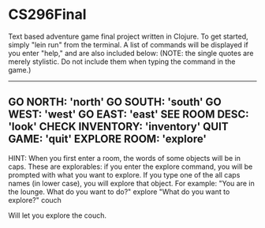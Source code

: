 # CS296Final
Text based adventure game final project written in Clojure.
To get started, simply "lein run" from the terminal. A list of commands will be displayed if you enter "help," and are also included below:
(NOTE: the single quotes are merely stylistic. Do not include them when typing the command in the game.)

---------------------------
GO NORTH: 'north'
GO SOUTH: 'south'
GO WEST: 'west'
GO EAST: 'east'
SEE ROOM DESC: 'look'
CHECK INVENTORY: 'inventory'
QUIT GAME: 'quit'
EXPLORE ROOM: 'explore'
----------------------------
HINT: When you first enter a room, the words of some objects will be in caps. These are explorables: if you enter the explore command, you will be prompted with what you want to explore. If you type one of the all caps names (in lower case), you will explore that object.
For example:
"You are in the lounge. What do you want to do?"
explore
"What do you want to explore?"
couch

Will let you explore the couch.
